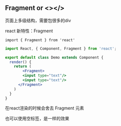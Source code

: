 





## Fragment or <></>

页面上多级结构，需要包很多的div

react 新特性：Fragment

`import { Fragment } from 'react'`



```jsx
import React, { Component, Fragment } from 'react';

export default class Demo extends Component {
  render() {
    return (
    	<Fragment>
        <input type="text"/>
        <input type="text"/>
      </Fragment>
    )
  }
}
```

在react渲染的时候会舍去 Fragment 元素



也可以使用空标签，是一样的效果









